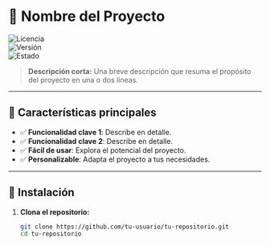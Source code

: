 # 🌟 **Nombre del Proyecto** 

![Licencia](https://img.shields.io/badge/Licencia-MIT-blue.svg)  
![Versión](https://img.shields.io/badge/Versión-1.0.0-green.svg)  
![Estado](https://img.shields.io/badge/Estado-En%20desarrollo-yellow.svg)  

> **Descripción corta:** Una breve descripción que resuma el propósito del proyecto en una o dos líneas.

---

## 🎯 **Características principales**
- ✅ **Funcionalidad clave 1**: Describe en detalle.  
- ✅ **Funcionalidad clave 2**: Describe en detalle.  
- ✅ **Fácil de usar**: Explora el potencial del proyecto.  
- ✅ **Personalizable**: Adapta el proyecto a tus necesidades.

---

## 🚀 **Instalación**

1. **Clona el repositorio:**
   ```bash
   git clone https://github.com/tu-usuario/tu-repositorio.git
   cd tu-repositorio
